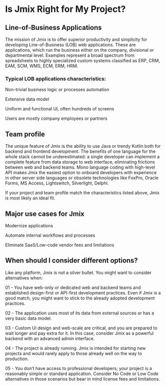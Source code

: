 # Is Jmix Right for My Project?

## Line-of-Business Applications

The mission of Jmix is to offer superior productivity and simplicity for developing Line-of-Business (LOB) web applications. These are applications, which run the business either on the company, divisional or departmental level. Examples represent a broad spectrum from spreadsheets to highly specialized custom systems classified as ERP, CRM, EAM, SCM, WMS, ECM, ERM, HRM.

### Typical LOB applications characteristics:

Non-trivial business logic or processes automation

Extensive data model

Uniform and functional UI, often hundreds of screens

Users are mostly company employees or partners

## Team profile

The unique feature of Jmix is the ability to use Java or trendy Kotlin both for backend and frontend development. The benefits of one language for the whole stack cannot be underestimated: a single developer can implement a complete feature from data storage to web interface, eliminating frictions between web and backend teams. Mono language coding with high-level API makes Jmix the easiest option to onboard developers with experience in other server side languages or obsolete technologies like FoxPro, Oracle Forms, MS Access, Lightswitch, Silverlight, Delphi.

If your project and team profile match the characteristics listed above, Jmix is most likely an ideal fit.

## Major use cases for Jmix

Modernize applications

Automate internal workflows and processes

Eliminate SaaS/Low-code vendor fees and limitations


##  When should I consider different options? 

Like any platform, Jmix is not a silver bullet. You might want to consider alternatives when:

01 - You have web-only or dedicated web and backend teams and established design-first or API-first development practices. Even if Jmix is a good match, you might want to stick to the already adopted development practices.

02 - The application uses most of its data from external sources or has a very basic data model.

03 - Custom UI design and web-scale are critical, and you are prepared to wait longer and pay extra for it. In this case, consider Jmix as a powerful backend with an advanced admin interface.

04 - The project is already running. Jmix is intended for starting new projects and would rarely apply to those already well on the way to production.

05 - You don’t have access to professional developers; your project is a reasonably simple or standard application. Consider No Code or Low Code alternatives in those scenarios but bear in mind license fees and limitations.

